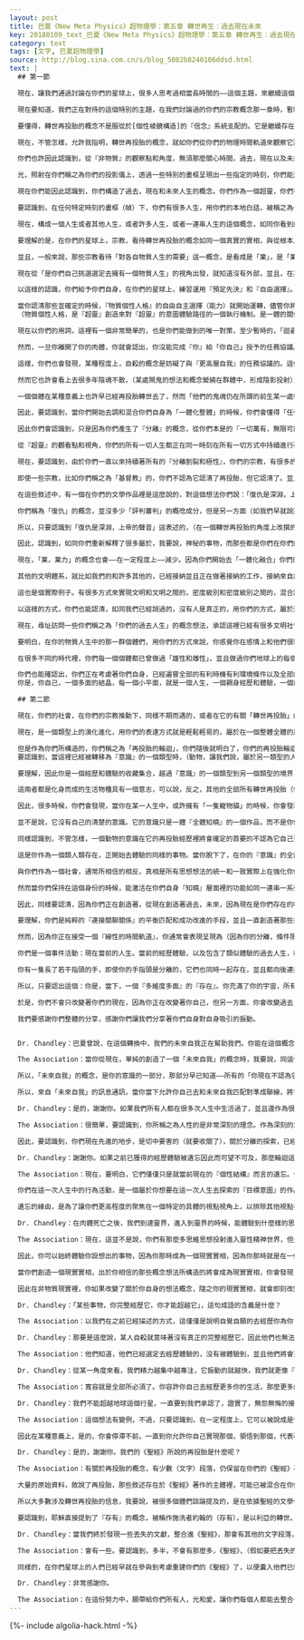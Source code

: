 ```yaml
---
layout: post
title: 巴夏《New Meta Physics》超物理學：第五章 轉世再生：過去現在未來
key: 20180109_text_巴夏《New Meta Physics》超物理學：第五章 轉世再生：過去現在未來
category: text
tags: [文字, 巴夏超物理學]
source: http://blog.sina.com.cn/s/blog_5082b8240106ddsd.html
text: |
  ## 第一節

  現在，讓我們通過討論在你們的星球上，很多人思考過相當長時間的——這個主題，來繼續這個工作，這個概念你們稱之為：再投胎，轉世，過去，現在和未來的生命。

  現在要知道，我們正在對待的這個特別的主題，在我們討論過的你們的宗教概念那一章時，暫時擱置未談及。即使在你們的星球上被你們稱之為你們的一些宗教，宣稱過一個「轉世再投胎」上的信條，它依然還是，在一定程度上，在『信念』體系之外的某種事物，通常進入構造一些特別的信條/出家修行制度體系。

  要懂得，轉世再投胎的概念不是服從於[個性棱鏡構造]的『信念』系統支配的。它是繼續存在的某種事物，用你們的方式說，先於，在物質現實之外的。它可以簡單的被說成是，你們願意並且已經「轉世再投胎」很多次了，不管你們在你們的物質生命中是否相信這個概念。它是你們的更高層面，非物質的『意識』的一個『知曉』一個特性，並且是它的關於路徑的覺知，「物質現實」的體系就「非物質體系」關係上被安排的路徑。（考慮非物質體系的意圖）

  現在，不管怎樣，允許我指明，轉世再投胎的概念，就如你們從你們的物理時間軌道來觀察它那樣（因為你們在一個物理時間線裡，因此你們認識到的是事物有開始，中間過程，以及結束）將會呈現一個『線性』的認知方法。即使是這樣一個詞，你們用你們的語言來描繪它，也需要舉例說明，並且反映出線性的方法：轉世再投胎，這個詞暗示著，你們過去曾經以「人的肉體形式」出現過，現在正以「人的肉體形式」出現，並且能再次變成「人的肉體形式」出現。

  你們也許因此認識到，從『非物質』的觀察點和角度，無須那麼關心時間，過去，現在以及未來，全都是同一認知。每一個人生，你已經渡過的，正在渡過的，或者將會渡過的，會被看到是在一個『同時存在，同時發生，同時聯繫在一起的事件』之中。你的那些人生是相互關聯交疊重疊在一起的，如果你願意，在裡面有很多幾乎一樣的你，按照你們稱之為你們的電影卷片來類推，也許能理解。儘管你們已經「分離割裂」了畫框（幀），把每一張畫框（幀）都和其他畫框（幀）分割開，並且不能把前一張畫框（幀）與即將出現的畫框（幀）聯繫起來，但是，從你們的觀察視角，你們明白全部電影，所有的畫框（幀）早就存在著，同時存在著，不管連續的「幀」的繼承次序是哪個，都還沒認清，所有其他的全部畫框（幀）都只不過是它們自己。

  光，照射在你們稱之為你們的投影儀上，透過一些特別的畫框呈現出一些指定的時刻，你們能通過類推，稱這道光為你們的更高層面的『意識』。它選定聚焦，通過一些特定的畫框投射在一些指定的時刻，以便讓畫面看上去更清晰，並且以這樣的方式，你們能把每個個體人生稱作——所有你們的全部生活的這一整部電影中的一張畫框（幀）。在物質現實中你是你自己的畫框，於此同時更高層面的『意識』確認這一整部電影是同時存在，你不明白，本質屬於一個直接的全然的『相互影響相互合作的互動』，不是隨先前的畫框，下一個就上來了。（非線性的）

  現在你們能因此認識到，你們構造了過去，現在和未來人生的概念。你們作為一個超靈，你們有很多過去的人生，間或很多未來的人生。然而在這個過渡的時刻，由於轉換，在你們星球上未來的人生，正變的更少，因為你們更少需要它們了。你們對「人體」的需要更少。可是，在全體的再投胎輪轉裡，從一些特定的觀察點，你們會宣稱你們已經擁有「有利的」時機和條件去擁有許多未來人生。並且你們也擁有現在的人生，複數的。（能在當下，同時體驗大量的，所謂過去未來現在的人生，時間變的不再線性不再有限制）

  要認識到，在任何特定時刻的畫框（幀）下，你們有很多人生，用你們的本地白話，被稱之為一堆同時存在的『副本』，僅僅是屬於在同一時刻畫框（幀）內的，持續存在的，完整一體的『超靈』的，一堆輔助性的碎片。所以，在任何人生裡，你實際上都擁有很多人生——在同一時，一齊演進，還要加上所有其他的——所謂過去和未來的人生。你們擁有交迭的供選擇的，備用的候補替代的『維度』，平行並聯的大量人生體驗，也能夠佔用各式各樣不同的時間軌道時間線同時一齊運行。因此要認識到，這『真實』的本義是什麼，甚至於在物質現實裡，都是作為一個『多維度多平面』的存在。你佔用了（住在）很多各式各樣不同的『時間線』和生活。

  現在，構成一個人生或者其他人生，或者許多人生，或者一連串人生的這個概念，如同你看到的那樣，纏繞包含著一個概念，你們已稱之為『「業」』。

  要理解的是，在你們的星球上，宗教，看待轉世再投胎的概念如同一個真實的實相，與從根本上的，你們的更高層面的『意識』對「轉世再投胎」所確認的概念是不同的，更高層面的『意識』所呈現的是 ——人生是通過單獨的若干階段來發展，並且他們事實上是同時一齊進行的。一切事物都當下同時存在。

  並且，一般來說，那些宗教看待「對各自物質人生的需要」這一概念，是看成是「業」，是「業，業力」構造了一連串一系列物質人生，（下一生）會是什麼東西，是來自於某些在你們自身外部的「高級負責人」的判定和授予。

  現在從「是你們自己挑選選定去擁有一個物質人生」的視角出發，就知道沒有外部，並且，在某種意義上，不存在「高級負責人」。「業，業力」是徹頭徹尾『自我強加』的，不是「評判，被審判」的問題，而只是「選擇」的問題：你的『超靈』所確認的路徑類型的想法概念，它被它自身創造，為了它自己創造，為了在物質現實裡，去『體驗』它自身的成長和協調平衡。因此，它揀選著，什麼樣的經歷能讓它達到它想要達到的那個概念想法的，那個路線路徑的親身體驗。所以，「業，業力」不是強迫接受的，不是基於『物質人格個性』上的評判，而僅僅是『超靈』的一系列選擇，以便『物質人格個性』能執行和達到預定目的，有關於平衡協調的一些概念想法，並在這些概念想法的圓滿達成上，『超靈』能夠隨之看到它自身作為一個存在，在更大範圍和更大程度上和『一切萬有，無限可能性』連接在一起。

  以這樣的認識，你們給予你們自身，在你們的星球上，練習運用『預定先決』和『自由選擇』。要理解，在一定程度上，你們擁有『自由選擇權』，用你們的『物質個性』的話來說。在你們看來，『預定先決』會僅僅是個『超靈』的自由選擇的運用訓練，而對於物質個性來說，看上去像個「神」一樣，並且因此看上去好像是一個預先確定的類型的整體經歷，你會在你的生活中不期而遇。那個你將完成的整體綜合親身經歷是由『超靈』確定的。於是乎，對於『物質個性人格』來說，看上去貌似發生了一些「預見過」的事情，做了一些似乎「已做過」的事情（似曾相識），儘管它還只是『超靈』的『自由意志』的運用練習，這個聯繫構造了這些事件，你將會以『物質個性人格』來經歷這個親身體驗。

  當你認清那些並確定的時候，『物質個性人格』的自由自主選擇（能力）就開始運轉，儘管你將親身經歷『超靈』選定的，物質個性需要去體驗的一些事件，但是你「如何」去經歷和體驗那些事物將會是一個對於『物質個性人格』來說「自由意志」的運用練習。換句話說，，假設『超靈』出於它成長的意圖目的，決定了『物質個性人格』——你，要在走廊裡散步，然後你就會「想要」去走廊散步了。然而，你以怎麼樣的方式去在走廊散步，走多長時間，或者需要最少走多少時間，是否你要走上牆，地板，天花板，還是飛著走，浮著走，還是爬著走，倒著走，是積極的正面的樂觀的走，還是消極的負面的悲觀的走，這就會是『物質個性人格』的你的自主自由選擇了，但是走過走廊你是肯定要做的。
  （物質個性人格，是『超靈』創造來對『超靈』的意圖體驗路徑的一個執行機制。是一體的關係，一起相互關聯互動完成同一目標，並無對立。）

  現在以你們的用詞，這裡有一個非常簡單的，也是你們能做到的唯一對策，至少暫時的，「迴避」了這個和你們的『更高層面的自我』所訂立的「協議」，用你們的術語稱之為「自殺」。

  然而，一旦你離開了你的肉體，你就會認出，你沒能完成『你』給「你自己」授予的任務協議。並且你會發現，自殺的行為會返回到一個物質人生裡，並且在這個人生中含有各種各樣的同樣類似的事件，以便讓他們去選擇自殺想法起初的概念。換句話說，他們將會生活在一個同樣「嚴峻的折磨」下，或者某種程度上的「問題麻煩」裡去，重複這個模式，一直到他們接受了「人生中的一切事物都是服務於一個正面的積極的目標意圖，為了『超靈』的成長和擴展」，於是他們停止了找尋辦法，試圖從『超靈』已經選定讓物質個性去親身經歷體驗的，哪些概念想法裡迴避或者逃跑。（成功經歷了負面，並完成將其轉化的體驗）

  這樣，你們也會發現，某種程度上，自殺的概念是妨礙了與『更高層自我』的任務協議的。這個任務協議，屬於和物質現實中的所有其他個體們的協議，違反約定在一定程度上，產生妨礙和擾亂，以致於你們的能量的一個方面也許會試圖去達成任務，構造你們稱之為「鬼魂」的陰影投射，去和依然活著的個體們相互影響，以便於至少，儘可能的，他們的（依然生活著的）這一方餘下的任務協議達成。

  然而它也許會看上去很多年陰魂不散，（某處鬧鬼的想法和概念縈繞在群體中，形成陰影投射），可以說，常常徘徊在一個地方，（鬼魂的概念是群體投射出來的一種振動，以便於大家獲得某種體驗，協助完成一些任務，因此鬼魂是「群體想法」投射出來的能量振動）以那種狀態存在的能量，會徘徊在某一個地方，要理解到，這個感知知覺帶來很漫長的時間感受，也僅僅是在第三維度的物質現實裡的感受。有一些知覺，要花些時間來獲得第四維度個性面貌才行。但要明白，往往到了第四維度個性面貌，已不再是物質的，在所有事物上真的不需要那麼多時間。它不會像看上去那樣，真的徘徊了那麼長時間，而只是它看上去，似乎好像是用了相當長時間，我會說，也許一個星期，看上去好像在物質平面裡，鬼魂徘徊了二十，三十，四十，一百年或以上，它只是第三密度對時間軌道的感受方式，是第四密度「理解」時間軌道的方式。

  一個個體在某種意義上也許早已經再投胎轉世去了，然而「他們的鬼魂仍在所謂的前生某一處徘回不離去」，這不是完全不可能的。這會很罕見，但你們會明白，這就是個簡單的例子來說明『時間線』的同時同步，多種多樣性的存在。

  因此，要認識到，當你們開始去調和混合你們自身為「一體化整體」的時候，你們會懂得「任何事物都服務於一個目標意圖」。

  因此你們會認識到，只是因為你們產生了『分離』的概念，從你們本是的『一切萬有，無限可能性』中『分離』的想法——這個想法概念循環，持續了整個25000年的週期，你們做出決定，認同「業，業力」的概念是「審判」著你們的某種東西。於是乎，你們讓你們自身保持在這個「分離」的圓圈裡打轉，一圈又一圈的——你們以為——你們必須——清除掃滅掉你們的某些行為方式。由此，你們在一定程度上這麼做了，但不要在「審判」的藉口上。（被懲罰的恐懼，帶有善惡極性，而極性就是限制，分離），你們僅僅需要認清，你們的「業，業力」的概念想法，只是一個徹頭徹尾的「私利的揀選」（帶有明顯的分裂和極性評判，即——什麼對我有利，什麼不利，要做什麼不要做什麼，這是頭腦心智評判），而且你們能夠不斷的持續的明白知曉，瞭解到你們允許你們自身去擴展，去成長——你們擁有一切機會和條件，使用無論什麼樣的你們願意使用的方法體系，也不管你們的物質身體——輪迴與否。

  從『超靈』的觀看點和視角，你們的所有一切人生都正在同一時刻在所有一切方式中持續進行著，因此這僅僅是你們要把你們的『意識』聚焦進——哪一個「人生」裡的問題。

  現在，要認識到，由於你們一直以來持續著所有的『分離割裂和極性』，你們的宗教，有很多的門派，一直就在持續辯論著「來世」的概念有相當長時間了。發生了什麼？沒發生什麼？你們相信什麼？你們不相信什麼？認清，不管怎樣，宗教的幾乎每個概念想法，都有一些方面，你們稱之為「轉世再投胎」的概念。你們所有人都在認識著，並認出那最根本，這概念想法的『根本真相』，這是一個進程，並一定會發生。

  即使一些宗教，比如你們稱之為「基督教」的，你們不認為它認清了再投胎，但它認清了。並且，儘管在你們稱之為你們的「聖經」的文學作品裡，存在一些敘述，指明「轉世再投胎」的真實意義，但很多那些敘述和短語都已被曲解誤會了，或者斷章取義被篡改，或者隨著時間而遺失了，或者沒包含在內。只要明白，那關於「轉世再投胎」的敘述，很多已經變得面目全非，已經不能再被用來當做認清事實的那一類參考指引了。

  在這些敘述中，有一個在你們的文學作品裡是這麼說的，對這個想法你們說：「復仇是深淵，上帝的聲音」。這是你們的引用。這全部的事實意義是，你們自身『更高層面的意識』——所謂「上帝」，認出它是指的關於『非物質』的『更高層面意識』，所有一切生活中環境，境遇；事件，形式，細節的確定，都是被揀選出來，將會被——我會說——安排。（我對我自己的安排通過自由自願的揀選，再自由選擇某些組合方式，路徑模式，來完成我自己的自由安排）

  你們稱為「復仇」的概念，並沒多少「評判審判」的概唸成分，但是另一方面（如我們早就說過的），決定的那些事物僅僅是平衡協調的需要。只是經由你們的分離割裂，物質的，受到限制的視角觀點所做的，或者你們能夠觀察到『超靈』的想法意圖正決定著你們要在人生中經歷的用「復仇」構成的體驗。你們公認的，在你們的過去「宗教衝突」的概念，多少有點「以牙還牙的仇殺」成分，因為你們覺得，如果有負面的事情發生在他們身上的話，那是某人應得的應有的懲罰，因為他上一世沒幹好事。

  所以，只要認識到「復仇是深淵，上帝的聲音」這表述的，（在一個轉世再投胎的角度上改撰的）僅僅是：在任何特別的人生裡平衡調和的決定，是被『更高層面的意識』所確定。這一改述，是來自於「超自然的」和諧一體的整體視角所做的聲明。

  因此，認識到，如同你們重新解釋了很多屬於，我要說，神秘的事物，而那些都是你們在你們的分離循環裡構造出來的，你們會清醒，認清很多這些事物，他們都是歸屬於基礎的，根本的觀察點和角度，認識到，與『高層面意識』的功能作用有關，因為它與物質現實聯繫在一起。並且，由於你們「一體化融合」了物質現實和非物質現實，你們之前已經公認的，作為你們的文學作品，將會失去字面上的大量情感和姿態，並且你們（將因一體融合），不再去認同裡面大量的分離的分裂的極性的觀點。

  現在，「業，業力」的概念也會——在一定程度上——減少。因為你們開始去「一體化融合」你們的「肉體化身」，你們會認清，你們轉世再投胎到這個特定的「地球循環」，不是必須的，不再需要了，於是「業，業力」的概念想法，就其本質上——因為你們已經看清了它——將趨向於消散。你們或者會駐留在『「非物質」界』裡繼續你們的成長，或者你們會去往，其他的『現實體系』並且「轉世投生」在那裡。

  其他的文明體系，就比如我們的和許多其他的，已經接納並且正在做著接納的工作，接納來自於你們的文明體系的「存在們」，並且其他的文明體系把「存在們」借給了你們的文明體系，或者與你們的文明體系互換著「存在們」，在所謂「你們的過去」，所謂「你們的現在」，並且在某種程度上，在所謂「你們的將來」（一直進行著）。

  這也是個實際例子。有很多方式來實現文明和文明之間的，密度級別和密度級別之間的，混合調諧和交融，在你們的星球上用你們的概念表達方式，你們稱之為「轉世再投胎」。因此儘管這裡始終有新成員進來，有老成員退出，並且在這個俱樂部裡，可以說，有一個很大的會員數量波動，然而你們是擁有一個顯著特徵的集團，幫派，大規模群體意識，會選擇「轉世再投胎」到一起，再次，又再次的，又再次的，再次的…⋯。

  以這樣的方式，你們也能認清，如同我們已經說過的，沒有人是真正的，用你們的方式，屬於這個你們稱之為「地球」的，所謂某種方式的——開始以來的『原住民』。所以，只需要明白，所有這些概念都是在『非物質』現實裡被知曉的，並且你們擁有，來自於那個「一體」的視角的，很多，很多，很多，對於全部的整體的概念想法，真正的『無限無窮數量的選擇權』，有關於精確的諸如，何時，何地，如何，以及為什麼你會選擇去體驗，任何一種特定密度的物質或者非物質世界，你將會計畫你自己的這些項目，因為它會開始完全展現出來，僅僅作為你認知你自己的另外一個方面，並且瞭解到你自己就是『一切萬有，無限可能性』的一個方面，或者幾個方面，或者全部的方面。

  現在，尋址訪問一些你們稱之為「你們的過去人生」的概念想法，承認這裡已經有很多文明社會在你們的星球上，其中一些你們沒有歷史上的認識，一些你們有。因此你們全部都有，在某種程度上，模糊的印象，或者顯現出曾經歷體驗過這些文明的每一個單一的社會，並且是在它們之中每一個單一社會的幾乎每個單一類型的經驗你都能有。以這種念頭的方式，掃瞄勘探你們自己，會創造大量多種多樣的選項。並且你也將通過揀選來體驗到幾乎每一個視角，把它們採集歸攏到你們自己裡，以便儘可能的創造機會和條件從任何你們能創造的視角去體驗你們自身。

  要明白，在你的物質人生中的那一群個體們，用你們的方式來說，你感覺你在感情上和他們很親近，或者說最常配合和相互影響的（在一些特別的物質人生裡），同樣的，你在之前也曾相互配合相互影響過，也許已經很多，很多次了。這是一群「轉世再投胎」的家族，可以說，精神上的家族，靈魂的家族，在家族中的個體們，分享機會和有利的環境條件來相互反照相互表達各自的不同——我要說——『角色』，在不同的各式各樣的他們自身的人生裡，從一個各式各樣不同的觀察點和角度，來輪流倒換，做他們能成為的（角色），做所有不同的多樣性的事情。

  在很多不同的時代裡，你們每一個個體都已曾做過「雄性和雌性」，並且做過你們地球上的每個種族，經歷過在你們星球上的每一種處境，身份，和態度，正面積極的和負面消極的。

  你們也能確認出，你們正在考慮著你們自身，已經遍嘗全部的有利時機有利環境條件以及全部的親身經歷和體驗，你們現在已經給了你們自己有利的時機，能夠有能力去把在你們內在的這些全部所有經歷體驗，整合一體化，並且在確認著所有這些概念想法是『同時發生同時存在同時聯立』的（因為你們正在構造著時間和空間的概念），然後當你們願意去和這些概念想法（過去的人生，更迭交替的人生，對立的副本人生，未來的人生）取得聯繫的時候，你們不必去覺得，你必須到達，到達，到達，延伸到進入一些模糊的，朦朧的，模糊的，遙遠的，黑暗模糊的過去，或者一些複雜的遙遠的不太清晰的，無限延長的未來以便去察覺和理解那些關於你們自身的那些實際事實的現實實相。『因為根本沒有時間』。因為所有一切事物都是『同時發生同時存在同時聯立』的，因為你們就是所有一切事物：你們就是『一切萬有，無限可能性』，你們就是這整個一體宇宙，於是然後所有這些「人生」，就已被容納包含在『你們內在』了。
  你是，你自己，一個多面的結晶，每一個小平面，就是一個人生，一個親身經歷和體驗，一個面貌和朝向，一個投影。而且這就是你能開發汲取這些全部所有人生中任何一個，輕易而準確的去完成你的想像力的原因，相信你們的感覺知覺和你們的情感，並且容許確認全部的影像和鏡像意像對你有效的原因。因為你能瞭解到，根本不必實際去什麼地方去理解感受這些人生，只是簡單的移動你的聚焦點，改變一下你的觀察點，去看看你們自身的另一個平面，就在同一位置，同一時間框架，可以說千真萬確，就在你存在的當下。這僅僅是通過各種各樣不同的眼睛來觀看你自身的問題，那些眼睛你已經有了，或者就在概念想法裡就會有了，屬於你自身的概念，想法，念頭，主意，作為另一個人生。所有其他人生都在那兒。你們從「現在」創造了你們的所謂「過去」和你們的所謂「未來」，因為現在，當下是永恆的，對於每個人生，時間永遠在當下，因此你們永遠存在。到這裡第一節結束。

  ## 第二節

  現在，你們的社會，在你們的宗教推動下，同樣不期而遇的，或者在它的有關「轉世再投胎」的『信念』體系裡構造了很多概念想法觀念。現在，要認識到那區別：不是「轉世再投胎」的『信念信仰』導致了「轉世再投胎」的存在，而只是關於「轉世再投胎是什麼」的一個信念，因為轉世再投胎的存在，不受『物質個性人格』的『信念』體系的拘束。有關轉世再投胎的這一系列概念想法裡，有一個是被承認的，在你們的很多宗教看待「轉世再投胎」概念，都認同其中包含著你們的能力（選擇的能力），可以說，你有能力（自由選擇）在某一生做人，在另一生做個動物，在另外一生，也許，做一棵植物，某一生也許，做一塊石頭。要認清楚，這不是像你們「頭腦心智思維」上所認為的「那樣」發生的。

  現在，是一個類型上的演化進化，用你們的表達方式就是輕鬆輕易的，屬於在一個整體全體的層面上的『意識』，有能力並且實現從密度到密度的轉換，概念想法到概念想法的轉移，從『意識』的某一觀點，穿越到另一個層面水平的，屬於『意識』的觀點概念想法。這是關於『意識』的觀念看法類型的演化進化意義上的，一個階段的畢業典禮，因為從本質上，所有『意識』都是「同質」的，並且能確實的變成任何事物。

  但是作為你們所構造的，你們稱之為「再投胎的輪迴」，你們隨後就明白了，你們的再投胎輪迴，是在時間框架下的人工產品，然而因為一切事物都是「同時發生同時存在同時聯立的」，你們『認同承認』你們自身在當下是什麼，你就永遠都是，因為現在就是全部所是。人類就是人類是人類是人類，始終都是，始終都會是。動物就是動物是動物是動物是動物。貓始終都是貓，狗始終都是狗。植物始終是植物。礦物始終是礦物，並且很多時間，駐留在那個特別的大家庭裡。因此這和你們稱之為「科學」所認識到的某些概念想法相一致，基礎元素的變化只需要原子排列結構『保持』在他們自身的『類型』裡
  要認識到，當這裡已經被轉移為『意識』的一個類型時，（動物，讓我們說，屬於另一類型的人類形式，允許我們指明），這是某種，以你們的表達方式來說，的確不同尋常的，並且的確超出了「轉世再投胎」經歷體驗之外的事情。對於「轉世再投胎」經歷體驗的概念是明顯的『分離』的運轉循環，並服務於特別的目標意圖。這也就是為什麼『超靈』創建了所有的多種多樣不同的個性碎片，去探索那些明確的不同尋常的卓越的循環。

  要理解，因此你是一個經歷和體驗的收藏集合，越過『意識』的一個類型到另一個類型的境界，但是在你們的社會裡，你們還未曾理解『進化演化』的全部概念。『進化演化』是如此的輕描淡寫，輕而易舉啊，當我們談論『意識』的一個類型轉移到另一個類型時，我們使用了這樣的描述。現在，因此同樣認識到，如果按照『因果報應』「存在」的方式，就只有兩類繼續存在於你們的星球上。你們稱之為「類人類」以及你們稱之為鯨目動物，或者說海豚和鯨魚。

  這兩者都是化身而成的生活物種具有一個意志，可以說，反之，其他的全部所有轉世再投胎（你們稱之為動物，植物，和礦物意識）並沒有給予他們自身「因果報應」的概念解釋和分析，或者因果報應的意志，但是，僅僅因為一個整體『全體知曉』的『意識』具有的功能作用因此轉世再投胎就作為服務，充當因果報應的再投胎循環的映射指南，於是你們就發現，在你們的星球上就只剩鯨目動物和類人類了。

  因此，很多時候，你們會發現，當你在某一人生中，或許擁有「一隻寵物貓」的時候，你會發現，在一個全體的程度上，在你們其他所有人生中，都會有同樣的一隻寵物貓的能量。因為它會尾隨，再生的栩栩如生的具有原型能量的類人類，因果關聯關係的能量使它已經成為依戀本身，去繼續去服務於目標意圖，充當輔助和反射映像，並且分享原型概念初始想法，因為它是目標意圖的一部分。

  並不是說，它沒有自己的清楚的意識。它的意識只是一體『全體知曉』的一個作品，而不是你們稱之為特定細節或者思想的必要，或者自我的個性。儘管一隻動物能夠識別和認出——有潛能去認知——它自身作為一個不同的個體，它幾乎主要是做這個「類人類」存在，僅僅出於它對於你的連接關聯關係，因為你創造你自身去成為不同個體。於是它們會反射映射到，屬於你的很多不同個體構造上的個性特徵裡。這就是你們很多人已經注意到的，在你們的動物寵物和人之間有那麼多的類似點，據稱是他們自己。

  同樣認識到，不管怎樣，一個動物的意識在它的再投胎經歷裡將會確定的首要的不認為它自己更像一個「個體」，只是作為它自身與所有包含了它的那些（個體們）的關聯關係。它看待它自身，在它的知曉意識裡，視為一系列一連串的相互合作相互影響的互動，視為一個『關聯關係』。

  這是你作為一個類人類存在，正開始去體驗的同樣的事物。當你脫下了，在你的『意識』的全部層面，如此分離的——那種需要的時候，你就開始看到你自己就如同一連串一系列在一起相互影響和合作的互動，以及你創造的一連串『關聯關係』。那麼你變得純一，這會讓你純一的運作。而且當你堅持這樣做，保持在你的同一性裡，如同我們已經說過的，在實際事實上，由於你的純一本性，持續的加固鞏固，你達到了你們的文明的統一合一，成為一個『集體意識』。

  與你們作為一個社會，通常所相信的相反，真相是所有思想想法的統一和一致實際上在強化你們作為一個個體（存在）是什麼。它不損耗你們的個性也不擴散它。它鞏固和激勵它。你們保持你們的個性身份並變的更多更大，通過個性身份的格式化，你們和你們的身份達到某種程度的友好親密無拘隨意。所有增加物都成為一座基於你們已經友好親密無拘隨意的個性身份上的建築物。一點都不損失原有的個性身份。

  然而當你們保持在這個身份的時候，能激活在你們自身『知曉』層面裡的功能如同一連串一系列互相影響互相合作的互動作用。並且，當你願意的時候，你能夠應用這個視角，去成為你想成為的，你有這能力。通過你的想像力，接入你早已擁有的，所有其他全部人生去開發和利用資源。（tap，有接入偷聽偷看的意思）你能很輕易的認出，所有其他所有人生的全部概念想法，僅僅是其他的觀察你自身的其他方式和路徑，觀察著你自身與『全部一切相互影響相互作用的互動』的『連接關聯關係』，而你只是屬於一個念頭，一個構想，概念想法它自身，是這個「表達體現」概念它本身，以「物質現實」的方式表達和體現出來，而在物質現實裡，這『念頭』它自身被規定定義了，被時間和空間定義，被經歷和體驗定義，於是表達體現了你們所稱的「極性」分離。

  因此，同樣要認清，因為你們正在創造著，從現在創造著過去，未來，因為現在是你們存在的唯一時刻，那種認為「你的過去和未來生活控制和支配著你在現在所做的事情」——根本不是這樣的概念。儘管你也許檢測出『連接關聯關係』，並且利用這些來自於過去或者未來的人生的象徵性符號概念的資源，進入現在你正在探索的一些當下的概念想法，這不意味著你是一個，你「過去自我」的奴隸。僅僅是因為你假設並認定了一個「業，業力」是一個「在你之上」的審判評判，你被你自己認定為，你是一個過去行為的奴隸。

  要理解，你們是純粹的『連接關聯關係』的平衡匹配和成功改進的手段，並且一直創造著那些來自於當下的『連接關聯關係』。由於你選擇去觀察任何屬於，你想要整合一體化融合的——你個性的特定部分，你就會始終在當下現在，和任何特定的過去人生裡那些已經被體驗證明的類似想法概念形成連接關聯關係，以至於你能把你自身早已經歷體驗過的那些像征性符號，整個全部的一起拉過來，拉到你現在正在探索的象徵性符號上。

  然而，因為你正在接受一個『線性的時間軌道』，你通常會表現呈現為（因為你的分離，條件限制的視角），過去的人生不知怎麼的控制著現在的人生，因此讓你有一種現在發生的事情，是一個直接結果，一個發生在過去的事物的直接結果。（讀取了所謂過去人生時間軸裡的，同類相似的事件經驗，以象徵性符號的方式被拉到所謂的現在時間軸上，也就是信息關聯訪問）現在，如果按照一個『線性』的知覺感受，確實是「真」的一樣，但從『同時發生同時存在同時聯立』的知覺感受，『因果』是同時發生同時進行的。

  你們是一個事件活動：現在當前的人生。當前的經歷體驗，以及包含了類似體驗的過去人生，都是一個事件活動，同一時間，正在通過「多平面」的你，在各種各樣不同的路徑方式上，持續體驗著（你的存在）。假如你理解了這些，你就能開始去理解你自身是一個「自我蓄積自我累積效應」。一個全體的——一切在內的——『超靈』的——『念頭和想法』。一個超意識的表達體現。

  你有一隻長了若干指頭的手，即使你的手指頭是分離的，它們也同時一起存在，並且都向後連接在你的手掌上，以同樣的方法，你就能認清，所有全部的多樣性的念頭想法概念就好像一根類形不同的手指頭，就好像是所有『同時存在同時合作相互影響』的所有體驗都作為你正在探索的那一個概念想法。以同樣的比喻方式，所有全部你的人生就是作為「手『超靈』」上的那些手指頭。於是當你要連接關聯到一個過去人生的任何特定事件的行進發展，它僅僅就是你在當下，正在探索和勘察著那些概念想法，並且把你「過去」已經體驗的，或者「將來」已經體驗的，全部一起拉過來，關注和考慮著那個特別的事件，你的『超靈』現在已任命你的物質肉體個性人格一個任務——「現在就去開始探索」。

  所以，只要認出這個：你是，當下，一個『多維度多面』的『存在』。你充滿了你的宇宙，所有「過去」維度的概念想法念頭，所有「現在」維度的，所有「間隔交替，備選候補」維度的，所有「未來」維度的概念想法念頭，以及任何其他類型的「物質世界」或「非物質世界」現實，『同時發生同時出現同時存在同步聯立』的。你是一個『存在』，更是多樣化多樣性的你。因此，現在就承認和接受你自己，在你的一體化整合融合裡（這是個轉換和過渡的時刻）去激活集合的你，聚合的你，你目前的生活，以及超越時間軌道的，所有你的人生——將會開始去體驗它們的全部共同的『自我』。

  於是，你們不會只改變著你們的現在，因為你正在改變著你自己，但另一方面，你會改變過去，改變未來，同時同步同顯現，幾乎是加速度的讓你自己進入第四密度，在那裡認出『過去，現在，和未來』是同一活動。但不僅僅是同一事件同一活動，不是一個事件被分割分離成關於你的一些部分，而是你就是『整個事件活動』。你就是關於你的生活的事件活動。你就是關於所有全部你的生活的事件活動。全都在這裡，都在當下。

  我們要感謝你們整體的分享，感謝你們讓我們分享著你們自身對自身吸引的振動。


  Dr. Chandley：巴夏曾說，在這個轉換中，我們的未來自我正在幫助我們。你能在這個概念上詳細說明嗎？

  The Association：當你從現在，單純的創造了一個「未來自我」的概念時，我要說，同這個概念的串聯合作的那個「未來自我」就已存在了，也就是你正在定義著，你正在構造著那個未來自我，那些情景也就是你正在配置那個未來自我所處的情景，這意味著這個被你稱之為「未來自我」的念頭想法，就是你已知的所有全部概念想法的綜合版本，在你認為你現在的意識狀態中，你認為你不知道。

  所以，「未來自我」的概念，是你的意識的一部分，那部分早已知道——所有的「你現在不認為它知道的」它都知道。於是因為它知道所有你想要知道，（包括）你要去哪裡去知道，因為「未來自我」早已經就在那裡了，它能結合它的認知的能力，經由它自己的記憶，向「過去的自我」（和它自身的時間軌道位置比較出來的）回傳通訊，並告訴你，你要向哪裡行進，你因此被引領了。

  所以，來自「未來自我」的訊息通訊，當你當下允許你自己去和未來自我匹配對準成聯線，將會有詳細的闡述，並非常清楚的照亮你需要走上去的路線途徑，要去哪裡，而未來自我早已抵達了。你跟上了？

  Dr. Chandley：是的，謝謝你。如果我們所有人都在很多次人生中生活過了，並且還作為很多不同的個性結構生活過，那麼為什麼人性，仍沒有更進一步的提升呢？

  The Association：很簡單，要認識到，你所稱之為人性的是非常深刻的理念。作為深刻的理念，所以它需要在這個理念中利用所有的人生生活去探索。換句話說，你們早已選定去探索這個「條件限制」的念頭想法，經過這持續25000你們所定義的「年」。現在，這些概念想法中的一個，它一直陪同隨行「有關於你們自身從你們本是的一切萬有中分離的，條件限制和自我分離概念」的探索，它就是你們看上去沒在前進的想法念頭，可以說，你們前進的非常迅速。要認識到，不管怎樣，關於對所說的「條件限制」所說的「分離」的探索研究，你們在這個特別的研究上，你們已經是非常非常先進了。

  因此，要認識到，你們現在先進的地步，是切中要害的（就要收關了），關於分離的探索，已經經歷和完成了幾乎所有你們想要去經歷的情景情況。而且現在你們就要開始去構造有關於「整合一體化」理念的體驗，而這不會用多少時間，因為當你們探索整合一體化的時候，隨著就會伴隨「提升，晉陞，前進」的念頭，在那個念頭裡定義了一個帶加速度的推進，你們會意識到你們的提升，伴隨著確定，自信和實證，就比帶著「懈怠，懷疑」的進步提升過程更快，即使在你們的探索裡有懈怠和懷疑，你們也是一個非常進步的種族。

  Dr. Chandley：謝謝你。如果之前已獲得的經歷體驗被遺忘因此而可望不可及，那麼輪迴這個概念的價值和意義是什麼？

  The Association：現在，要明白，它們僅僅只是就當前現在的『個性結構』而言的遺忘。但是當前現在的個性結構，是由『全部是你』架構的結果，這意味著過去和未來就在某些當前的人生裡。它是一個屬於你已經探索過的，以及你正在探索的，和將要在某些生活中探索的，所有各種不同的想法概念所聚合的團塊混合物，並且在基礎的原始根本上，基礎的意識裡，是不被遺忘的。

  你們在這一次人生中的行為活動，是一個屬於你想要在這一次人生去探索的『目標意圖』的作品。但是伴隨在任何特別的人生裡的是第二特徵或者稱副性狀，可以說，它是一個屬於關聯連接著所有全部其他人生的，效果。遺忘，在一定程度上，使得你們能夠聚焦和專注在特定的明確的『目標意圖』上，但是在任何當前現在的生活中，你所擁有的，你使用來專注於那些特定的明確的目標意圖上的全部能力，在一體全部的意義上說，是你已擁有的你永遠都擁有的全部所有能力的效果。不管它們中的一些也許會相當的微妙而不易察覺，但它們始終全部都在，並且按照你在任何特定的人生裡所探索的定義和解釋，在你必需的方面，你能夠信賴和依賴它們。

  遺忘的緣由，是為了讓你們更高程度的聚焦在一個特定的具體的視點視角上，以排除其他視點視角的干擾，因為，再重申一次，這是一個對於「分離和極性」概念的探索和研究，因此就需要這樣構造，通過明確的定義，分割隔離各自的每個人生，並且在每個人生中也分割隔離，以便於「分離極性」的概念想法，構造的更加完美。

  Dr. Chandley：在肉體死亡之後，我們到達靈界，進入到靈界的時候，能體驗到什麼樣的思維思想的模型樣式，你能不能闡述一下整體印象？

  The Association：現在，這並不是說，你們有那麼多思維思想投射進入靈性精神世界，但是當你們離開物質身體的時候，你們依然振動在某一念頭想法上，你們認同著並參與著某一念頭想法或者某一現實實相。當你們從物質世界越入非物質世界時，在某種程度上，你們能維持那個識別和身份認同。

  因此，你可以始終體驗你設想出的事物，因為你那時成為一個現實實相，因為你那時就是在一個思維思想想法構成的世界裡的一個思維思想的結構形式。對於你想的任何事物，（在一個思維想法構成的世界裡，你同時就是其中一個思維想法的結構形式），可以說，對你都是一個真實的事物，一個真實的體驗。現在，要明白，在那個體驗層面在那個非物質的層面，不管怎樣，它都是非常非常具有延展性和可塑性的。

  當你們創造一個現實實相，出於你相信的那些概念想法所構造的將會成為現實實相，你會發現，在那個期間，那個現實實相也許會被它自身創造，任何涉及它的，依據你們的能力，和這個現實實相差異矛盾不符合的，將會讓這裡出現一個暫時的停止中斷或者在那個現實裡出現起伏搖擺，因為它僅僅是即刻應答，即刻對於你如何理解你自己做出反應。

  因此在非物質現實裡，你如果改變了關於你自身的想法概念，隨之你的現實實相，就會即刻改變。這帶給你利用機會去認清，你的想法思維，你在想什麼，是一個可靠的堅固的唯一存在的實體，存在於物質肉體死亡之後，當下變成具有延展性可塑性的某種事物，非常模糊的星雲狀的，並且你能迅速認識到，你能把現實實相變換成任何你想像的事物。於是你確信了，因此你確信了所有的現實實相都是你的想像力的維度所構造出來的一個作品。當你處於非物質狀態的時候，它是僅有的，如此顯而易見的。

  Dr. Chandley：「某些事物，你完整經歷它，你才能超越它」，這句成語的含義是什麼？

  The Association：以我們在之前已經描述的方式，這僅僅是說明自覺自願的去經歷你為你自己創造的事物，去親身經歷一個體驗而不是拒接它。拒絕排斥和逃避，可以說，你就是始終在推著你自己倒退。通過經歷著它，通過承認你們自己，准許你自己去承當，去充分的，完全徹底的體驗，你為你自身創造的一切事物，於是你能創造一個「向前的衝力」概念並透破到下一個境界。

  Dr. Chandley：那要是這麼說，某人自殺就意味著沒有真正的完整經歷它，因此他們也無法超越它，他們不得不回來？

  The Association：他們知道，他們已經選定去經歷體驗的，沒有被體驗到，並且他們將會選出來去體驗它。所以，他們會再投胎，而且再投胎到一個和他們之前拒絕和逃避的情景非常非常接近的局面裡，為了能帶給他們自身一個有利的機會去認清那個方向他們能夠完整經歷它，並通過經歷它進入下一個級別層面的境界。

  Dr. Chandley：從某一角度來看，我們精力越集中越專注，它振動的就越快，我們就更像『一切如其所是』。我們如何做才能集中我們的精力去促進這個加速呢？

  The Association：寬容就是全部所必須了。你容許你自己去經歷更多你的生活，那麼更多的能量就會在那裡，在你的生活裡，因為更多的生活你容許你去經歷，你接受進入你的生活的能量就越多。這就會自動增長你的加速度和契機。（思維體驗越廣闊，越複雜，越深入，能量就越大）

  Dr. Chandley：我們不能超越地球這個行星，一直要到我們承認了，證實了，無怨無悔的接受逆境困境，並肯定了那概念——是我們在我們的生活中創造了這些事件，才可以，這是真的麼？

  The Association：這個想法有變例，不過，只要認識到，在一定程度上，它可以被說成是你會這樣，就好像拒斥和自殺的想法，拒絕，就好像「出去一下到別的地方有點事」，一直到你允許你自己去完成你早已選定的這個特定的現實。為了你自身的體驗。

  因此在某種意義上，是的，你會停滯不前，一直到你允許你自己實現那個，領悟到那個，代表著你有能力去繼續前進，去往新的某些事物。然而，這並沒有說，這個實現不能在某些時刻到來，而且在非物質的狀態不能做出一個選擇去具體化你內在的那個（還未）實現和領悟，不管怎樣，除了少數例外，最後一次物質生活都會實現。你跟上了？

  Dr. Chandley：是的，謝謝你。我們的《聖經》所說的再投胎是什麼呢？

  The Association：有關於再投胎的概念，有少數（文字）段落，仍保留在你們的《聖經》著作裡，但很多相關的內容都已經被改動刪除了，在那個時代，再投胎的概念還沒有被深思熟慮到有足夠的通俗性去贏得信眾皈依。因此，一些原始資料物理上就不存在了。

  大量的原始資料，敘說了再投胎，那些敘述存在於《聖經》著作的主體裡，可能已被混合在你們的依據《聖經》的文學作品裡，但從一開始就始終沒被具體化。

  所以大多數涉及轉世再投胎的信息，我要說，被很多個體們談論提及的，是在依據聖經的文學作品裡查閱的，也包括基督意識。大量的那些信息是一開始就從未包含的。然而，有少數涉及了（其中一些我們已經提到了）是以歪曲的方式，誤解的方式，或者解釋成別的東西，但卻是再投胎參照。

  要認識到，耶穌直接提到了『存有』的概念，被稱作施洗者約翰的（存有），是以利亞的轉世。因此，按照你們的方式，在有救世主基督之前就被預言了，以利亞將會歸來，因為人們公認基督的救世主身份是耶穌，但看不到以利亞歸來的下落，他們向耶穌詢問，以利亞去了哪裡，耶穌非常清楚的告訴他們，施洗者約翰的靈魂就是。這是一個很直接的轉世再投胎參照。其他的還有少數幾個，如果你們用心去找的話能找出來。

  Dr. Chandley：當我們終於發現一些丟失的文獻，整合進《聖經》，那會有其他的文字段落，有關於轉世再投胎的很多段落嗎？

  The Association：會有一些。要認識到，多半，不會有那麼多，《聖經》，（假如要把丟失的，都整合的話），那將會以一種極端的方式被重組，這個你懂得的，但這個（所謂丟失的）信息將是，按你們的話說，以其他形式被出版的。

  同樣的，在你們星球上的人們已經早就在參與到考慮重建你們的《聖經》了，以便囊入他們已經發現的，也是當初沒包括進去的信息。這些裡面可能會包含一些轉世再投胎的內容信息。

  Dr. Chandley：非常感謝你。

  The Association：在這份努力中，願帶給你們所有人，光和愛，讓你們每個人都能去整合一體化你們自身所有的全部方面，並成為在你們星球一體化全體意識裡一道特色。因為你的自身改變，你們的星球改變。我們在和你們分享這改變並由衷的感到喜悅。我們祝願你們擁有一切興奮的夢想生活。我們祝願你們擁有一切美好的夜晚。
---
```


{%- include algolia-hack.html -%}
